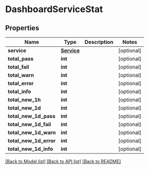 # DashboardServiceStat

## Properties
Name | Type | Description | Notes
------------ | ------------- | ------------- | -------------
**service** | [**Service**](Service.md) |  | [optional] 
**total_pass** | **int** |  | [optional] 
**total_fail** | **int** |  | [optional] 
**total_warn** | **int** |  | [optional] 
**total_error** | **int** |  | [optional] 
**total_info** | **int** |  | [optional] 
**total_new_1h** | **int** |  | [optional] 
**total_new_1d** | **int** |  | [optional] 
**total_new_1d_pass** | **int** |  | [optional] 
**total_new_1d_fail** | **int** |  | [optional] 
**total_new_1d_warn** | **int** |  | [optional] 
**total_new_1d_error** | **int** |  | [optional] 
**total_new_1d_info** | **int** |  | [optional] 

[[Back to Model list]](../README.md#documentation-for-models) [[Back to API list]](../README.md#documentation-for-api-endpoints) [[Back to README]](../README.md)


